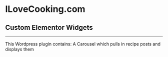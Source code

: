 # ILoveCooking.com

## Custom Elementor Widgets

---

This Wordpress plugin contains:
A Carousel which pulls in recipe posts and displays them
